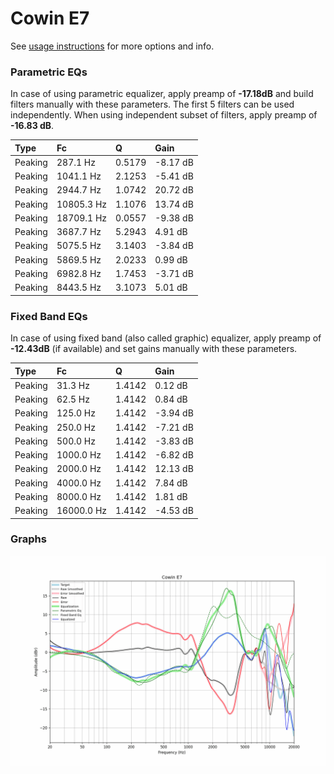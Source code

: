# Cowin E7
See [usage instructions](https://github.com/jaakkopasanen/AutoEq#usage) for more options and info.

### Parametric EQs
In case of using parametric equalizer, apply preamp of **-17.18dB** and build filters manually
with these parameters. The first 5 filters can be used independently.
When using independent subset of filters, apply preamp of **-16.83 dB**.

| Type    | Fc         |      Q | Gain     |
|:--------|:-----------|:-------|:---------|
| Peaking | 287.1 Hz   | 0.5179 | -8.17 dB |
| Peaking | 1041.1 Hz  | 2.1253 | -5.41 dB |
| Peaking | 2944.7 Hz  | 1.0742 | 20.72 dB |
| Peaking | 10805.3 Hz | 1.1076 | 13.74 dB |
| Peaking | 18709.1 Hz | 0.0557 | -9.38 dB |
| Peaking | 3687.7 Hz  | 5.2943 | 4.91 dB  |
| Peaking | 5075.5 Hz  | 3.1403 | -3.84 dB |
| Peaking | 5869.5 Hz  | 2.0233 | 0.99 dB  |
| Peaking | 6982.8 Hz  | 1.7453 | -3.71 dB |
| Peaking | 8443.5 Hz  | 3.1073 | 5.01 dB  |

### Fixed Band EQs
In case of using fixed band (also called graphic) equalizer, apply preamp of **-12.43dB**
(if available) and set gains manually with these parameters.

| Type    | Fc         |      Q | Gain     |
|:--------|:-----------|:-------|:---------|
| Peaking | 31.3 Hz    | 1.4142 | 0.12 dB  |
| Peaking | 62.5 Hz    | 1.4142 | 0.84 dB  |
| Peaking | 125.0 Hz   | 1.4142 | -3.94 dB |
| Peaking | 250.0 Hz   | 1.4142 | -7.21 dB |
| Peaking | 500.0 Hz   | 1.4142 | -3.83 dB |
| Peaking | 1000.0 Hz  | 1.4142 | -6.82 dB |
| Peaking | 2000.0 Hz  | 1.4142 | 12.13 dB |
| Peaking | 4000.0 Hz  | 1.4142 | 7.84 dB  |
| Peaking | 8000.0 Hz  | 1.4142 | 1.81 dB  |
| Peaking | 16000.0 Hz | 1.4142 | -4.53 dB |

### Graphs
![](./Cowin%20E7.png)